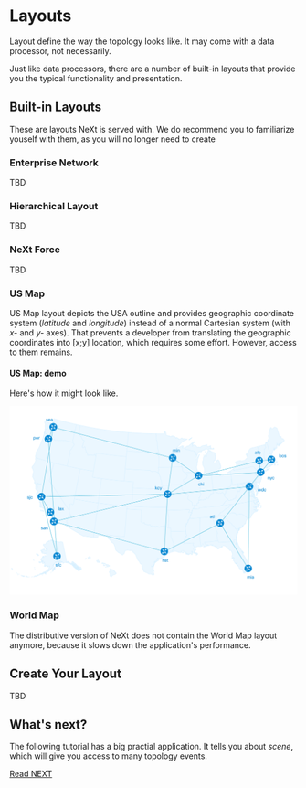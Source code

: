 # Layouts
Layout define the way the topology looks like. It may come with a data processor, not necessarily.

Just like data processors, there are a number of built-in layouts that provide you the typical functionality and presentation.

## Built-in Layouts
These are layouts NeXt is served with. We do recommend you to familiarize youself with them, as you will no longer need to create 

### Enterprise Network
TBD

### Hierarchical Layout
TBD

### NeXt Force
TBD

### US Map
US Map layout depicts the USA outline and provides geographic coordinate system (*latitude* and *longitude*) instead of a normal Cartesian system (with *x-* and *y-* axes). That prevents a developer from translating the geographic coordinates into [x;y] location, which requires some effort. However, access to them remains.

#### US Map: demo
Here's how it might look like.

![](../images/tutorial-003-06/usmap.png)

### World Map
The distributive version of NeXt does not contain the World Map layout anymore, because it slows down the application's performance.

## Create Your Layout
TBD

## What's next?
The following tutorial has a big practial application. It tells you about *scene*, which will give you access to many topology events.

[Read NEXT](./tutorial-003-07.mds)